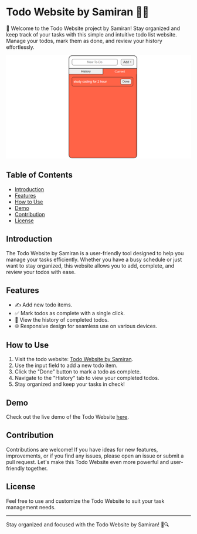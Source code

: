 # Todo Website by Samiran 📝✅

🚀 Welcome to the Todo Website project by Samiran! Stay organized and keep track of your tasks with this simple and intuitive todo list website. Manage your todos, mark them as done, and review your history effortlessly.

![Todo Website Screenshot](screenshot-1.png)

## Table of Contents

- [Introduction](#introduction)
- [Features](#features)
- [How to Use](#how-to-use)
- [Demo](#demo)
- [Contribution](#contribution)
- [License](#license)

## Introduction

The Todo Website by Samiran is a user-friendly tool designed to help you manage your tasks efficiently. Whether you have a busy schedule or just want to stay organized, this website allows you to add, complete, and review your todos with ease.

## Features

- ✍️ Add new todo items.
- ✅ Mark todos as complete with a single click.
- 📖 View the history of completed todos.
- 🌐 Responsive design for seamless use on various devices.

## How to Use

1. Visit the todo website: [Todo Website by Samiran](https://samiran845.github.io/Todo_Items/).
2. Use the input field to add a new todo item.
3. Click the "Done" button to mark a todo as complete.
4. Navigate to the "History" tab to view your completed todos.
5. Stay organized and keep your tasks in check!

## Demo

Check out the live demo of the Todo Website [here](https://samiran845.github.io/Todo_Items/).

## Contribution

Contributions are welcome! If you have ideas for new features, improvements, or if you find any issues, please open an issue or submit a pull request. Let's make this Todo Website even more powerful and user-friendly together.

## License

Feel free to use and customize the Todo Website to suit your task management needs.

---

Stay organized and focused with the Todo Website by Samiran! 📆🔍